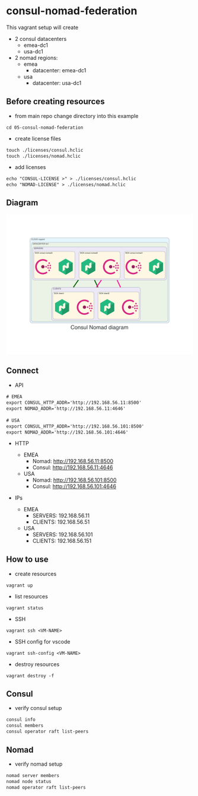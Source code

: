 # consul-nomad-federation
This vagrant setup will create
- 2 consul datacenters
  - emea-dc1
  - usa-dc1
- 2 nomad regions:
  - emea
    - datacenter: emea-dc1
  - usa
    - datacenter: usa-dc1

## Before creating resources
- from main repo change directory into this example
```
cd 05-consul-nomad-federation
```

- create license files
```
touch ./licenses/consul.hclic
touch ./licenses/nomad.hclic
```

- add licenses
```
echo "CONSUL-LICENSE >" > ./licenses/consul.hclic
echo "NOMAD-LICENSE" > ./licenses/nomad.hclic
```

## Diagram
![](./diagram/diagram.png)

## Connect
- API
```
# EMEA
export CONSUL_HTTP_ADDR='http://192.168.56.11:8500'
export NOMAD_ADDR='http://192.168.56.11:4646'

# USA
export CONSUL_HTTP_ADDR='http://192.168.56.101:8500'
export NOMAD_ADDR='http://192.168.56.101:4646'
```

- HTTP
  - EMEA
    - Nomad: http://192.168.56.11:8500
    - Consul: http://192.168.56.11:4646
  - USA
    - Nomad: http://192.168.56.101:8500
    - Consul: http://192.168.56.101:4646

- IPs
  - EMEA
    - SERVERS: 192.168.56.11
    - CLIENTS: 192.168.56.51
  - USA
    - SERVERS: 192.168.56.101
    - CLIENTS: 192.168.56.151

## How to use
- create resources
```
vagrant up
```

- list resources
```
vagrant status
```

- SSH
```
vagrant ssh <VM-NAME>
```

- SSH config for vscode
```
vagrant ssh-config <VM-NAME>
```

- destroy resources
```
vagrant destroy -f
```

## Consul
- verify consul setup
```
consul info
consul members
consul operator raft list-peers
```

## Nomad
- verify nomad setup
```
nomad server members
nomad node status
nomad operator raft list-peers
```
